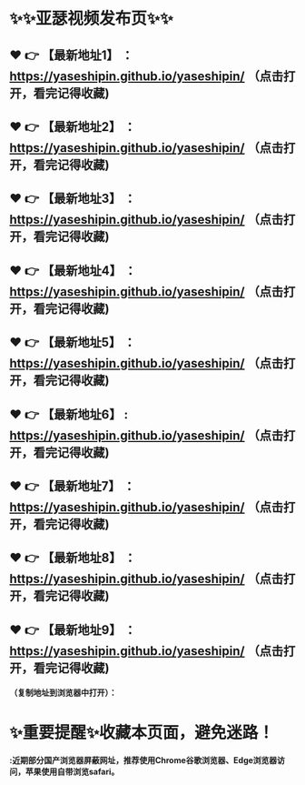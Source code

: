 # :sparkles::sparkles:亚瑟视频发布页:sparkles::sparkles:

 :heart: :point_right: 【最新地址1】 ：https://yaseshipin.github.io/yaseshipin/   （点击打开，看完记得收藏)
 ------
 :heart: :point_right: 【最新地址2】 ：https://yaseshipin.github.io/yaseshipin/   （点击打开，看完记得收藏)
 ------
 :heart: :point_right: 【最新地址3】 ：https://yaseshipin.github.io/yaseshipin/   （点击打开，看完记得收藏)
 ------
 :heart: :point_right: 【最新地址4】 ：https://yaseshipin.github.io/yaseshipin/   （点击打开，看完记得收藏)
 ------
 :heart: :point_right: 【最新地址5】 ：https://yaseshipin.github.io/yaseshipin/   （点击打开，看完记得收藏)
 ------
 :heart: :point_right: 【最新地址6】 : https://yaseshipin.github.io/yaseshipin/   （点击打开，看完记得收藏)
 ------
 :heart: :point_right: 【最新地址7】 ：https://yaseshipin.github.io/yaseshipin/   （点击打开，看完记得收藏)
 ------
 :heart: :point_right: 【最新地址8】 ：https://yaseshipin.github.io/yaseshipin/   （点击打开，看完记得收藏)
 ------
 :heart: :point_right: 【最新地址9】 ：https://yaseshipin.github.io/yaseshipin/   （点击打开，看完记得收藏)
  ------

  
#### （复制地址到浏览器中打开）：
# :sparkles:重要提醒:sparkles:收藏本页面，避免迷路！
#### :近期部分国产浏览器屏蔽网址，推荐使用Chrome谷歌浏览器、Edge浏览器访问，苹果使用自带浏览safari。
